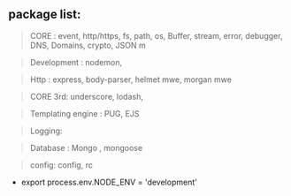 ## package list:

> CORE : event, http/https, fs, path, os, Buffer, stream, error, debugger, DNS, Domains,  crypto, JSON m

> Development : nodemon, 

> Http : express, body-parser, helmet mwe, morgan mwe

> CORE 3rd: underscore, lodash, 

> Templating engine : PUG, EJS

> Logging: 

> Database : Mongo , mongoose

> config: config, rc
- export process.env.NODE_ENV = 'development'